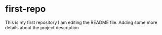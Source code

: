 # first-repo
This is my first repository
I am editing the README file. Adding some more details about the project description
